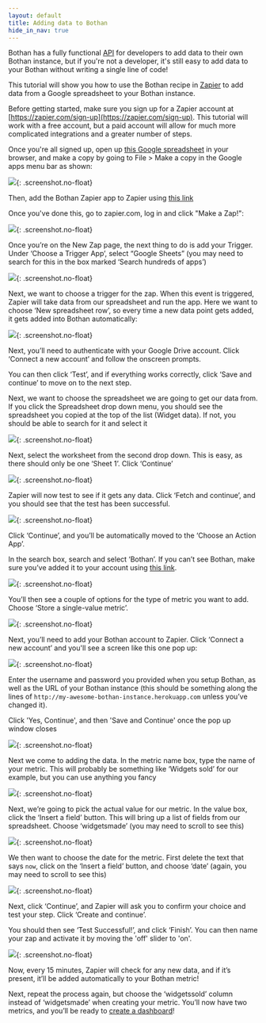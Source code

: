 ```yaml
---
layout: default
title: Adding data to Bothan
hide_in_nav: true
---
```


Bothan has a fully functional [API](/api.html) for developers to add data to their
own Bothan instance, but if you're not a developer, it's still easy to add data
to your Bothan without writing a single line of code!

This tutorial will show you how to use the Bothan recipe in [Zapier](https://zapier.com/) to add data
from a Google spreadsheet to your Bothan instance.

Before getting started, make sure you sign up for a Zapier account at
[https://zapier.com/sign-up](https://zapier.com/sign-up). This tutorial will
work with a free account, but a paid account will allow for much more complicated
integrations and a greater number of steps.

Once you're all signed up, open up [this Google spreadsheet](https://docs.google.com/spreadsheets/d/1SwdcLBXMtj_mT_gza4rLnvtrL07mUu3bv-RgCYNla8I/edit#gid=0) in your browser, and make a copy by going to File > Make a copy in the Google apps menu bar as shown:

![](/images/adding-data/step-1.png){: .screenshot.no-float}

Then, add the Bothan Zapier app to Zapier using [this link](https://zapier.com/developer/invite/41937/120562270196fc9a8c49864f586e2c09/)

Once you've done this, go to zapier.com, log in and click "Make a Zap!":

![](/images/adding-data/step-2.png){: .screenshot.no-float}

Once you’re on the New Zap page, the next thing to do is add your Trigger.
Under ‘Choose a Trigger App’, select “Google Sheets” (you may need to search
for this in the box marked ‘Search hundreds of apps’)

![](/images/adding-data/step-3.png){: .screenshot.no-float}

Next, we want to choose a trigger for the zap. When this event is triggered,
Zapier will take data from our spreadsheet and run the app.
Here we want to choose ‘New spreadsheet row’, so every time a new data point
gets added, it gets added into Bothan automatically:

![](/images/adding-data/step-4.png){: .screenshot.no-float}

Next, you’ll need to authenticate with your Google Drive account.
Click ‘Connect a new account’ and follow the onscreen prompts.

You can then click ‘Test’, and if everything works correctly,
click ‘Save and continue’ to move on to the next step.

Next, we want to choose the spreadsheet we are going to get our data from.
If you click the Spreadsheet drop down menu, you should see the spreadsheet
you copied at the top of the list (Widget data). If not, you should be able
to search for it and select it

![](/images/adding-data/step-5.png){: .screenshot.no-float}

Next, select the worksheet from the second drop down. This is easy,
as there should only be one ‘Sheet 1’. Click ‘Continue’

![](/images/adding-data/step-6.png){: .screenshot.no-float}

Zapier will now test to see if it gets any data. Click ‘Fetch and continue’,
and you should see that the test has been successful.

![](/images/adding-data/step-7.gif){: .screenshot.no-float}

Click ‘Continue’, and you’ll be automatically moved to the ‘Choose an Action App’.

In the search box, search and select ‘Bothan’. If you can’t see Bothan,
make sure you’ve added it to your account using [this link](https://zapier.com/developer/invite/41937/120562270196fc9a8c49864f586e2c09/).

![](/images/adding-data/step-8.gif){: .screenshot.no-float}

You’ll then see a couple of options for the type of metric you want to add.
Choose ‘Store a single-value metric’.

![](/images/adding-data/step-9.png){: .screenshot.no-float}

Next, you’ll need to add your Bothan account to Zapier. Click ‘Connect a new account’
and you'll see a screen like this one pop up:

![](/images/adding-data/step-10.png){: .screenshot.no-float}

Enter the username and password you provided when you setup Bothan, as well as
the URL of your Bothan instance (this should be something along the lines of `http://my-awesome-bothan-instance.herokuapp.com` unless you’ve changed it).

Click 'Yes, Continue', and then 'Save and Continue' once the pop up window closes

![](/images/adding-data/step-11.png){: .screenshot.no-float}

Next we come to adding the data. In the metric name box, type the name of your
metric. This will probably be something like ‘Widgets sold’ for our example,
but you can use anything you fancy

![](/images/adding-data/step-12.png){: .screenshot.no-float}

Next, we’re going to pick the actual value for our metric. In the value box,
click the ‘Insert a field’ button. This will bring up a list of fields from our
spreadsheet. Choose ‘widgetsmade’ (you may need to scroll to see this)

![](/images/adding-data/step-13.gif){: .screenshot.no-float}

We then want to choose the date for the metric. First delete the text that says `now`, click on the
‘Insert a field’ button, and choose ‘date’ (again, you may need to scroll to see this)

![](/images/adding-data/step-14.gif){: .screenshot.no-float}

Next, click ‘Continue’, and Zapier will ask you to confirm your choice and test
your step. Click ‘Create and continue’.

You should then see ‘Test Successful!’, and click ‘Finish’. You can then name your zap
and activate it by moving the 'off' slider to 'on'.

![](/images/adding-data/step-15.gif){: .screenshot.no-float}

Now, every 15 minutes, Zapier will check for any new data, and if it’s present,
it’ll be added automatically to your Bothan metric!

Next, repeat the process again, but choose the ‘widgetssold’ column instead of ‘widgetsmade’
when creating your metric. You’ll now have two metrics, and you’ll be
ready to [create a dashboard](building-a-dashboard.html)!
